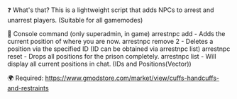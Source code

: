 ❓ What's that?
This is a lightweight script that adds NPCs to arrest and unarrest players. (Suitable for all gamemodes)

🌈 Console command (only superadmin, in game)
arrestnpc add - Adds the current position of where you are now.
arrestnpc remove 2 - Deletes a position via the specified ID (ID can be obtained via arrestnpc list)
arrestnpc reset - Drops all positions for the prison completely.
arrestnpc list - Will display all current positions in chat. (IDs and Positions(Vector)) 

🌍 Required:
https://www.gmodstore.com/market/view/cuffs-handcuffs-and-restraints
